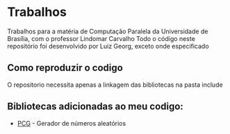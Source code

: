 # Trabalhos

Trabalhos para a matéria de Computação Paralela da Universidade de Brasília, com o professor Lindomar Carvalho
Todo o código neste repositório foi desenvolvido por Luiz Georg, exceto onde especificado

## Como reproduzir o codigo

O repositorio necessita apenas a linkagem das bibliotecas na pasta include

## Bibliotecas adicionadas ao meu codigo:

* [PCG](http://www.pcg-random.org/) - Gerador de números aleatórios
